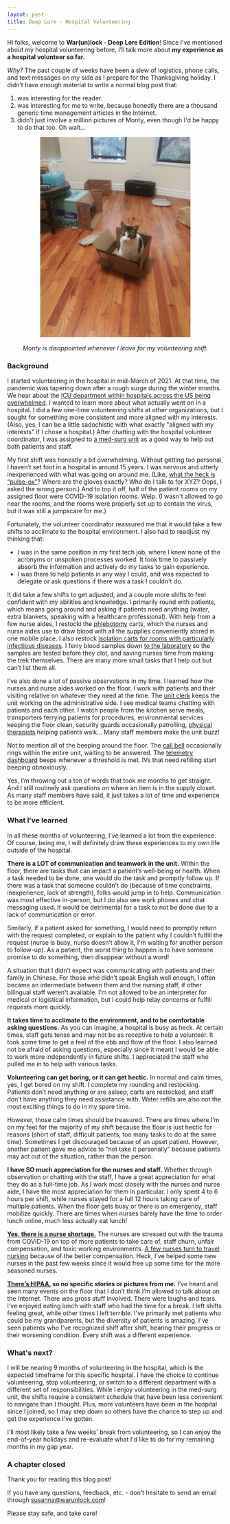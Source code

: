 ```yaml
---
layout: post
title: Deep Lore - Hospital Volunteering
---
```


Hi folks, welcome to **War(un)lock - Deep Lore Edition**! Since I’ve mentioned about my hospital volunteering before, I’ll talk more about **my experience as a hospital volunteer so far.**

*Why?* The past couple of weeks have been a slew of logistics, phone calls, and text messages on my side as I prepare for the Thanksgiving holiday. I didn’t have enough material to write a normal blog post that:
1. was interesting for the reader.
2. was interesting for me to write, because honestly there are a thousand generic time management articles in the Internet.
3. didn’t just involve a million pictures of Monty, even though I'd be happy to do that too. Oh wait...

<div align="center"><img src="/images/blog14/blog14-disappointed.jpeg" width=350 /></div>

*<div align="center">Monty is disappointed whenever I leave for my volunteering shift.</div>*

### Background

I started volunteering in the hospital in mid-March of 2021. At that time, the pandemic was tapering down after a rough surge during the winter months. We hear about the [ICU department within hospitals across the US being overwhelmed](https://www.osfhealthcare.org/blog/what-is-the-icu-and-why-do-covid-19-patients-end-up-there/). I wanted to learn more about what actually went on in a hospital. I did a few one-time volunteering shifts at other organizations, but I sought for something more consistent and more aligned with my interests. (Also, yes, I can be a little sadochistic with what exactly "aligned with my interests" if I chose a hospital.) After chatting with the hospital volunteer coordinator, I was assigned to [a med-surg unit](https://www.hosthealthcare.com/blog/what-is-med-surg-nursing/) as a good way to help out both patients and staff.

My first shift was honestly a bit overwhelming. Without getting too personal, I haven’t set foot in a hospital in around 15 years. I was nervous and utterly inexperienced with what was going on around me. (Like, [what the heck is “pulse-ox”](https://www.healthline.com/health/normal-blood-oxygen-level)? Where are the gloves exactly? Who do I talk to for XYZ? Oops, I asked the wrong person.) And to top it off, half of the patient rooms on my assigned floor were COVID-19 isolation rooms. Welp. (I wasn't allowed to go near the rooms, and the rooms were properly set up to contain the virus, but it was still a jumpscare for me.)

Fortunately, the volunteer coordinator reassured me that it would take a few shifts to acclimate to the hospital environment. I also had to readjust my thinking that:
* I was in the same position in my first tech job, where I knew none of the acronyms or unspoken processes worked. It took time to passively absorb the information and actively do my tasks to gain experience.
* I was there to help patients in any way I could, and was expected to delegate or ask questions if there was a task I couldn't do.

It did take a few shifts to get adjusted, and a couple more shifts to feel confident with my abilities and knowledge. I primarily round with patients, which means going around and asking if patients need anything (water, extra blankets, speaking with a healthcare professional). With help from a few nurse aides, I restocki the [phlebotomy](https://www.webmd.com/a-to-z-guides/what-is-phlebotomy) carts, which the nurses and nurse aides use to draw blood with all the supplies conveniently stored in one mobile place. I also restock [isolation carts for rooms with particularly infectious diseases](https://medlineplus.gov/ency/patientinstructions/000446.htm). I ferry blood samples down [to the laboratory](https://laboratorycareer.com/laboratory/) so the samples are tested before they clot, and saving nurses time from making the trek themselves. There are many more small tasks that I help out but can’t list them all.

I’ve also done a lot of passive observations in my time. I learned how the nurses and nurse aides worked on the floor. I work with patients and their visiting relative on whatever they need at the time. The [unit clerk](https://www.indeed.com/career-advice/resumes-cover-letters/unit-clerk-duties) keeps the unit working on the administrative side. I see medical teams chatting with patients and each other. I watch people from the kitchen serve meals, transporters ferrying patients for procedures, environmental services keeping the floor clean, security guards occasionally patrolling, [physical therapists](https://www.apta.org/your-career/careers-in-physical-therapy/becoming-a-pt) helping patients walk... Many staff members make the unit buzz!

Not to mention all of the beeping around the floor. The [call bell](https://www.hqinstitute.org/post/no-pass-zone-patient-safety) occasionally rings within the entire unit, waiting to be answered. The [telemetry dashboard](https://nationaltelemetryassociation.org/the-importance-of-a-telemetry-unit-in-hospitals/) beeps whenever a threshold is met. IVs that need refilling start beeping obnoxiously.

Yes, I’m throwing out a ton of words that took me months to get straight. And I still routinely ask questions on where an item is in the supply closet. As many staff members have said, it just takes a lot of time and experience to be more efficient.

### What I’ve learned

In all these months of volunteering, I’ve learned a lot from the experience. Of course, being me, I will definitely draw these experiences to my own life outside of the hospital.

**There is a LOT of communication and teamwork in the unit.** Within the floor, there are tasks that can impact a patient’s well-being or health. When a task needed to be done, one would do the task and promptly follow up. If there was a task that someone couldn't do (because of time constraints, inexperience, lack of strength), folks would jump in to help. Communication was most effective in-person, but I do also see work phones and chat messaging used. It would be detrimental for a task to not be done due to a lack of communication or error.

Similarly, if a patient asked for something, I would need to promptly return with the request completed, or explain to the patient why I couldn’t fulfill the request (nurse is busy, nurse doesn’t allow it, I'm waiting for another person to follow-up). As a patient, the worst thing to happen is to have someone promise to do something, then disappear without a word!

A situation that I didn’t expect was communicating with patients and their family in Chinese. For those who didn’t speak English well enough, I often became an intermediate between them and the nursing staff, if other bilingual staff weren't available. I’m not allowed to be an interpreter for medical or logistical information, but I could help relay concerns or fulfill requests more quickly.

**It takes time to acclimate to the environment, and to be comfortable asking questions.** As you can imagine, a hospital is busy as heck. At certain times, staff gets tense and may not be as receptive to help a volunteer. It took some time to get a feel of the ebb and flow of the floor. I also learned not be afraid of asking questions, especially since it meant I would be able to work more independently in future shifts. I appreciated the staff who pulled me in to help with various tasks.

**Volunteering can get boring, or it can get hectic.** In normal and calm times, yes, I get bored on my shift. I complete my rounding and restocking. Patients don’t need anything or are asleep, carts are restocked, and staff don’t have anything they need assistance with. Water refills are also not the most exciting things to do in my spare time.

However, those calm times should be treasured. There are times where I’m on my feet for the majority of my shift because the floor is just hectic for reasons (short of staff, difficult patients, too many tasks to do at the same time). Sometimes I get discouraged because of an upset patient. However, another patient gave me advice to “not take it personally” because patients may act out of the situation, rather than the person.

**I have SO much appreciation for the nurses and staff.** Whether through observation or chatting with the staff, I have a great appreciation for what they do as a full-time job. As I work most closely with the nurses and nurse aide, I have the most appreciation for them in particular. I only spent 4 to 6 hours per shift, while nurses stayed for a full 12 hours taking care of multiple patients. When the floor gets busy or there is an emergency, staff mobilize quickly. There are times when nurses barely have the time to order lunch online, much less actually eat lunch!

[**Yes, there is a nurse shortage.**](https://www.aamc.org/news-insights/hospitals-innovate-amid-dire-nursing-shortages) The nurses are stressed out with the trauma from COVID-19 on top of more patients to take care of, staff churn, unfair compensation, and toxic working environments. [A few nurses turn to travel nursing](https://nurse.org/articles/how-to-make-the-most-money-as-a-travel-nurse/) because of the better compensation. Heck, I’ve helped some new nurses in the past few weeks since it would free up some time for the more seasoned nurses.

**[There’s HIPAA](https://www.cdc.gov/phlp/publications/topic/hipaa.html), so no specific stories or pictures from me.** I’ve heard and seen many events on the floor that I don’t think I’m allowed to talk about on the Internet. There was gross stuff involved. There were laughs and tears. I’ve enjoyed eating lunch with staff who had the time for a break. I left shifts feeling great, while other times I left terrible. I've primarily met patients who could be my grandparents, but the diversity of patients is amazing. I've seen patients who I've recognized shift after shift, hearing their progress or their worsening condition. Every shift was a different experience.

### What's next?

I will be nearing 9 months of volunteering in the hospital, which is the expected timeframe for this specific hospital. I have the choice to continue volunteering, stop volunteering, or switch to a different department with a different set of responsibilities. While I enjoy volunteering in the med-surg unit, the shifts require a consistent schedule that have been less convenient to navigate than I thought. Plus, more volunteers have been in the hospital since I joined, so I may step down so others have the chance to step up and get the experience I've gotten.

I'll most likely take a few weeks' break from volunteering, so I can enjoy the end-of-year holidays and re-evaluate what I'd like to do for my remaining months in my gap year.

### A chapter closed

Thank you for reading this blog post!

If you have any questions, feedback, etc. - don’t hesitate to send an email through [susanna@warunlock.com](mailto:susanna@warunlock.com)!

Please stay safe, and take care!


